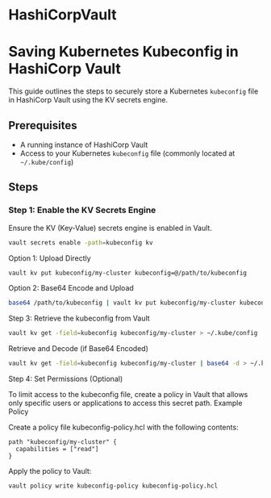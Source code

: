 # HashiCorpVault
# Saving Kubernetes Kubeconfig in HashiCorp Vault

This guide outlines the steps to securely store a Kubernetes `kubeconfig` file in HashiCorp Vault using the KV secrets engine.

## Prerequisites

- A running instance of HashiCorp Vault
- Access to your Kubernetes `kubeconfig` file (commonly located at `~/.kube/config`)

## Steps

### Step 1: Enable the KV Secrets Engine

Ensure the KV (Key-Value) secrets engine is enabled in Vault.

```bash
vault secrets enable -path=kubeconfig kv
```
Option 1: Upload Directly
```bash
vault kv put kubeconfig/my-cluster kubeconfig=@/path/to/kubeconfig
```
Option 2: Base64 Encode and Upload
```bash
base64 /path/to/kubeconfig | vault kv put kubeconfig/my-cluster kubeconfig=-
```
Step 3: Retrieve the kubeconfig from Vault
```bash
vault kv get -field=kubeconfig kubeconfig/my-cluster > ~/.kube/config
```
Retrieve and Decode (if Base64 Encoded)
```bash
vault kv get -field=kubeconfig kubeconfig/my-cluster | base64 -d > ~/.kube/config
```
Step 4: Set Permissions (Optional)

To limit access to the kubeconfig file, create a policy in Vault that allows only specific users or applications to access this secret path.
Example Policy

Create a policy file kubeconfig-policy.hcl with the following contents:
```hcl
path "kubeconfig/my-cluster" {
  capabilities = ["read"]
}
```

Apply the policy to Vault:
```bash
vault policy write kubeconfig-policy kubeconfig-policy.hcl
```
